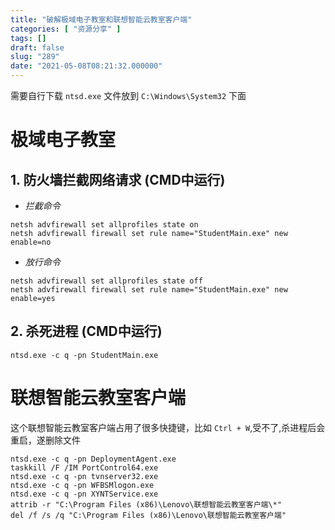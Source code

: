 ```yaml
---
title: "破解极域电子教室和联想智能云教室客户端"
categories: [ "资源分享" ]
tags: []
draft: false
slug: "289"
date: "2021-05-08T08:21:32.000000"
---
```


需要自行下载 `ntsd.exe` 文件放到 `C:\Windows\System32` 下面
# 极域电子教室
## 1. 防火墙拦截网络请求 (CMD中运行)
- *拦截命令*
```dos
netsh advfirewall set allprofiles state on
netsh advfirewall firewall set rule name="StudentMain.exe" new enable=no
```

- *放行命令*
```dos
netsh advfirewall set allprofiles state off
netsh advfirewall firewall set rule name="StudentMain.exe" new enable=yes
```

## 2. 杀死进程 (CMD中运行)
```dos
ntsd.exe -c q -pn StudentMain.exe
```

# 联想智能云教室客户端
这个联想智能云教室客户端占用了很多快捷键，比如 `Ctrl + W`,受不了,杀进程后会重启，遂删除文件

```dos
ntsd.exe -c q -pn DeploymentAgent.exe
taskkill /F /IM PortControl64.exe
ntsd.exe -c q -pn tvnserver32.exe
ntsd.exe -c q -pn WFBSMlogon.exe
ntsd.exe -c q -pn XYNTService.exe
attrib -r "C:\Program Files (x86)\Lenovo\联想智能云教室客户端\*"
del /f /s /q "C:\Program Files (x86)\Lenovo\联想智能云教室客户端"
```

